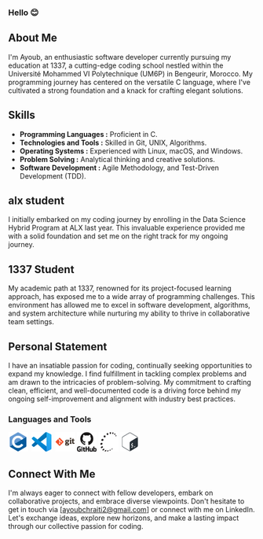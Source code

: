 ### Hello 😊

## About Me

I'm Ayoub, an enthusiastic software developer currently pursuing my education at 1337, a cutting-edge coding school nestled within the Université Mohammed VI Polytechnique (UM6P) in Bengeurir, Morocco. My programming journey has centered on the versatile C language, where I've cultivated a strong foundation and a knack for crafting elegant solutions.

## Skills

- **Programming Languages :** Proficient in C.
- **Technologies and Tools :** Skilled in Git, UNIX, Algorithms.
- **Operating Systems :** Experienced with Linux, macOS, and Windows.
- **Problem Solving :** Analytical thinking and creative solutions.
- **Software Development :** Agile Methodology, and Test-Driven Development (TDD).

## alx student 

I initially embarked on my coding journey by enrolling in the Data Science Hybrid Program at ALX last year. This invaluable experience provided me with a solid foundation and set me on the right track for my ongoing journey.

## 1337 Student

My academic path at 1337, renowned for its project-focused learning approach, has exposed me to a wide array of programming challenges. This environment has allowed me to excel in software development, algorithms, and system architecture while nurturing my ability to thrive in collaborative team settings.

## Personal Statement

I have an insatiable passion for coding, continually seeking opportunities to expand my knowledge. I find fulfillment in tackling complex problems and am drawn to the intricacies of problem-solving. My commitment to crafting clean, efficient, and well-documented code is a driving force behind my ongoing self-improvement and alignment with industry best practices.

### Languages and Tools

<div>
  <img src="https://github.com/devicons/devicon/blob/master/icons/c/c-original.svg" title="C" alt="C" width="40" height="40"/>&nbsp;
  <img src="https://github.com/devicons/devicon/blob/master/icons/vscode/vscode-original.svg" title="VScode" alt="Vscode" width="40" height="40"/>&nbsp;
  <img src="https://github.com/devicons/devicon/blob/master/icons/git/git-original-wordmark.svg" title="Git" **alt="Git" width="40" height="40"/>
  <img src="https://github.com/devicons/devicon/blob/master/icons/github/github-original-wordmark.svg" title="Github" **alt="GitHub" width="40" height="40"/>
  <img src="https://github.com/devicons/devicon/blob/master/icons/ssh/ssh-original.svg" title="Shell" **alt="Shell" width="40" height="40"/>
  <img src="https://github.com/devicons/devicon/blob/master/icons/bash/bash-plain.svg" title="Bash" **alt="Bash" width="40" height="40"/>

## Connect With Me

I'm always eager to connect with fellow developers, embark on collaborative projects, and embrace diverse viewpoints. Don't hesitate to get in touch via [ayoubchraiti2@gmail.com] or connect with me on LinkedIn. Let's exchange ideas, explore new horizons, and make a lasting impact through our collective passion for coding.
